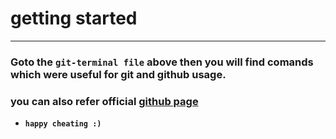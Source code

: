 # getting started
---
### **Goto the `git-terminal file` above then you will find comands which were useful for git and github usage**.
###  **you can also refer official [github page](https://education.github.com/git-cheat-sheet-education.pdf)**

* **`happy cheating :)`**
